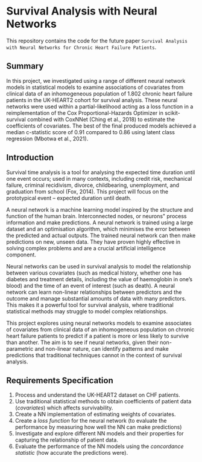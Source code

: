 # Survival Analysis with Neural Networks

This repository contains the code for the future paper `Survival Analysis with Neural Networks for Chronic Heart Failure Patients`.

## Summary

In this project, we investigated using a range of different neural network models in statistical models to examine associations of covariates from clinical data of an inhomogeneous population of 1.802 chronic heart failure patients in the UK-HEART2 cohort for survival analysis. These neural networks were used within a partial-likelihood acting as a loss function in a reimplementation of the Cox Proportional-Hazards Optimizer in scikit-survival combined with CoxNNet (Ching et al., 2018) to estimate the coefficients of covariates. The best of the final produced models achieved a median c-statistic score of 0.91 compared to 0.86 using latent class regression (Mbotwa et al., 2021).

## Introduction

Survival time analysis is a tool for analysing the expected time duration until one event occurs; used in many contexts, including credit risk, mechanical failure, criminal recidivism, divorce, childbearing, unemployment, and graduation from school (Fox, 2014). This project will focus on the prototypical event – expected duration until death.

A neural network is a machine learning model inspired by the structure and function of the human brain. Interconnected nodes, or neurons" process information and make predictions. A neural network is trained using a large dataset and an optimisation algorithm, which minimises the error between the predicted and actual outputs. The trained neural network can then make predictions on new, unseen data. They have proven highly effective in solving complex problems and are a crucial artificial intelligence component.

Neural networks can be used in survival analysis to model the relationship between various covariates (such as medical history, whether one has diabetes and treatment details, including the value of haemoglobin in one’s blood) and the time of an event of interest (such as death). A neural network can learn non-linear relationships between predictors and the outcome and manage substantial amounts of data with many predictors. This makes it a powerful tool for survival analysis, where traditional statistical methods may struggle to model complex relationships.

This project explores using neural networks models to examine associates of covariates from clinical data of an inhomogeneous population on chronic heart failure patients to predict if a patient is more or less likely to survive than another. The aim is to see if neural networks, given their non-parametric and non-linear nature, can identify patterns and make predictions that traditional techniques cannot in the context of survival analysis.

## Requirements Specification

1. Process and understand the UK-HEART2 dataset on CHF patients.
2. Use traditional statistical methods to obtain coefficients of patient data (_covariates_)  which affects survivability.
3. Create a NN implementation of estimating weights of covariates.
4. Create a _loss function_ for the neural network (to evaluate the performance by measuring how well the NN can make predictions)
5. Investigate and explore different NN models and their properties for capturing the relationship of patient data.
6. Evaluate the performance of the NN models using the _concordance statistic_ (how accurate the predictions were).
